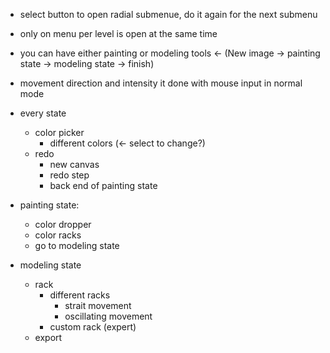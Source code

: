 * select button to open radial submenue, do it again for the next submenu
* only on menu per level is open at the same time
* you can have either painting or modeling tools <- (New image -> painting state -> modeling state -> finish)
* movement direction and intensity it done with mouse input in normal mode

* every state
	* color picker
		* different colors (<- select to change?)
	* redo
		* new canvas
		* redo step
		* back end of painting state
* painting state:
	* color dropper
	* color racks
	* go to modeling state
* modeling state
	* rack
		* different racks
			* strait movement
			* oscillating movement
		* custom rack (expert)
	* export
